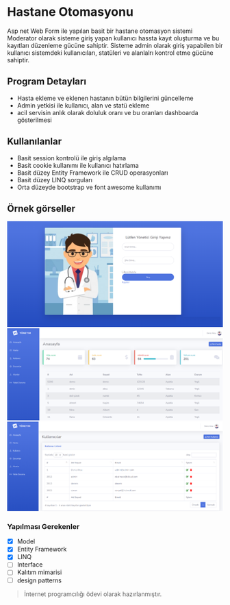 # Hastane Otomasyonu
Asp net Web Form ile yapılan basit bir hastane otomasyon sistemi
Moderator olarak sisteme giriş yapan kullanıcı hassta kayıt oluşturma ve bu kayıtları düzenleme gücüne sahiptir.
Sisteme admin olarak giriş yapabilen bir kullanıcı sistemdeki kullanıcıları, statüleri ve alanlalrı kontrol etme gücüne sahiptir.

## Program Detayları

- Hasta ekleme ve eklenen hastanın bütün bilgilerini güncelleme
- Admin yetkisi ile kullanıcı, alan ve statü ekleme
- acil servisin anlık olarak doluluk oranı ve bu oranları dashboarda gösterilmesi 

## Kullanılanlar

- Basit session kontrolü ile giriş algılama
- Basit cookie kullanımı ile kullanıcı hatırlama
- Basit düzey Entity Framework ile CRUD operasyonları
- Basit düzey LINQ sorguları
- Orta düzeyde bootstrap ve font awesome kullanımı

## Örnek görseller

![alt text](https://github.com/denizyoldas/Hastane-Otomasyonu/blob/master/images/loginPage.png)
![alt text](https://github.com/denizyoldas/Hastane-Otomasyonu/blob/master/images/dashboard.png)
![alt text](https://github.com/denizyoldas/Hastane-Otomasyonu/blob/master/images/userList.png)

### Yapılması Gerekenler

- [x] Model
- [x] Entity Framework
- [X] LINQ
- [ ] Interface
- [ ] Kalıtım mimarisi
- [ ] design patterns

> İnternet programcılığı ödevi olarak hazırlanmıştır.

